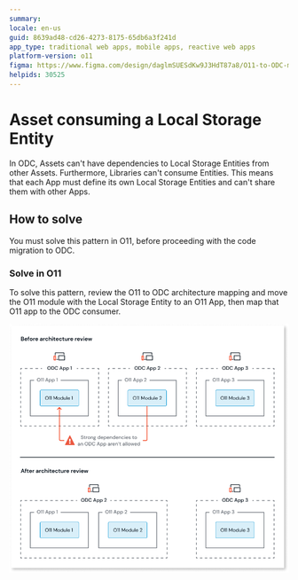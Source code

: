 ```yaml
---
summary: 
locale: en-us
guid: 8639ad48-cd26-4273-8175-65db6a3f241d
app_type: traditional web apps, mobile apps, reactive web apps
platform-version: o11
figma: https://www.figma.com/design/daglmSUESdKw9J3HdT87a8/O11-to-ODC-migration?node-id=2350-7558
helpids: 30525
---
```

# Asset consuming a Local Storage Entity

In ODC, Assets can't have dependencies to Local Storage Entities from other Assets. Furthermore, Libraries can't consume Entities.
This means that each App must define its own Local Storage Entities and can't share them with other Apps.

## How to solve

You must solve this pattern in O11, before proceeding with the code migration to ODC.

### Solve in O11

To solve this pattern, review the O11 to ODC architecture mapping and move the O11 module with the Local Storage Entity to an O11 App, then map that O11 app to the ODC consumer.

![Diagram showing the architecture review before and after. Before: ODC App 1 has O11 App 1 with O11 Module 1, ODC App 2 has O11 App 2 with O11 Module 2, and ODC App 3 has O11 App 3 with O11 Module 3. Strong dependencies to an ODC App aren't allowed. After: Each ODC App has its corresponding O11 App and Module without dependencies.](images/review-arch-consolidate-diag.png "Architecture Review Before and After")
